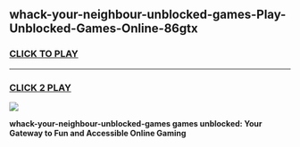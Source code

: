 
## whack-your-neighbour-unblocked-games-Play-Unblocked-Games-Online-86gtx
<h3>
<a href="https://premium76.site?title=whack-your-neighbour-unblocked-games&ref=25A">CLICK TO PLAY</a></h3>
<hr>

<h3>
<a href="https://premium76.site?title=whack-your-neighbour-unblocked-games&ref=25A">CLICK 2 PLAY</a>
  
</h3>

<a href="https://premium76.site?title=whack-your-neighbour-unblocked-games&ref=25A"><img src="https://clearcache.store/games.png"></a>


**whack-your-neighbour-unblocked-games games unblocked: Your Gateway to Fun and Accessible Online Gaming**
